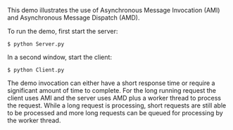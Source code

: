 This demo illustrates the use of Asynchronous Message Invocation (AMI)
and Asynchronous Message Dispatch (AMD).

To run the demo, first start the server:
```
$ python Server.py
```
In a second window, start the client:
```
$ python Client.py
```
The demo invocation can either have a short response time or require a
significant amount of time to complete. For the long running request
the client uses AMI and the server uses AMD plus a worker thread to
process the request. While a long request is processing, short
requests are still able to be processed and more long requests can be
queued for processing by the worker thread.
